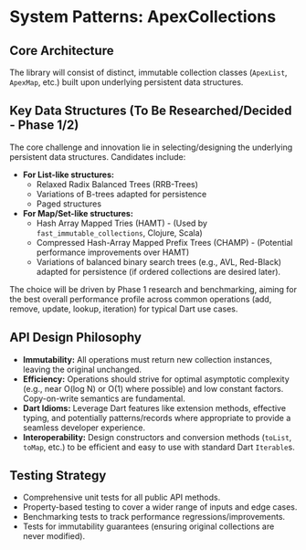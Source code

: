 # System Patterns: ApexCollections

## Core Architecture

The library will consist of distinct, immutable collection classes (`ApexList`, `ApexMap`, etc.) built upon underlying persistent data structures.

## Key Data Structures (To Be Researched/Decided - Phase 1/2)

The core challenge and innovation lie in selecting/designing the underlying persistent data structures. Candidates include:

-   **For List-like structures:**
    -   Relaxed Radix Balanced Trees (RRB-Trees)
    -   Variations of B-trees adapted for persistence
    -   Paged structures
-   **For Map/Set-like structures:**
    -   Hash Array Mapped Tries (HAMT) - (Used by `fast_immutable_collections`, Clojure, Scala)
    -   Compressed Hash-Array Mapped Prefix Trees (CHAMP) - (Potential performance improvements over HAMT)
    -   Variations of balanced binary search trees (e.g., AVL, Red-Black) adapted for persistence (if ordered collections are desired later).

The choice will be driven by Phase 1 research and benchmarking, aiming for the best overall performance profile across common operations (add, remove, update, lookup, iteration) for typical Dart use cases.

## API Design Philosophy

-   **Immutability:** All operations must return new collection instances, leaving the original unchanged.
-   **Efficiency:** Operations should strive for optimal asymptotic complexity (e.g., near O(log N) or O(1) where possible) and low constant factors. Copy-on-write semantics are fundamental.
-   **Dart Idioms:** Leverage Dart features like extension methods, effective typing, and potentially patterns/records where appropriate to provide a seamless developer experience.
-   **Interoperability:** Design constructors and conversion methods (`toList`, `toMap`, etc.) to be efficient and easy to use with standard Dart `Iterable`s.

## Testing Strategy

-   Comprehensive unit tests for all public API methods.
-   Property-based testing to cover a wider range of inputs and edge cases.
-   Benchmarking tests to track performance regressions/improvements.
-   Tests for immutability guarantees (ensuring original collections are never modified).